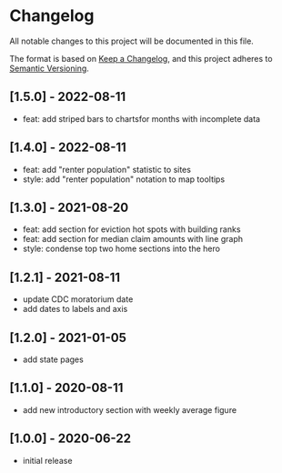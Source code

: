 # Changelog

All notable changes to this project will be documented in this file.

The format is based on [Keep a Changelog](https://keepachangelog.com/en/1.0.0/),
and this project adheres to [Semantic Versioning](https://semver.org/spec/v2.0.0.html).

## [1.5.0] - 2022-08-11

- feat: add striped bars to chartsfor months with incomplete data

## [1.4.0] - 2022-08-11

- feat: add "renter population" statistic to sites
- style: add "renter population" notation to map tooltips

## [1.3.0] - 2021-08-20

- feat: add section for eviction hot spots with building ranks
- feat: add section for median claim amounts with line graph
- style: condense top two home sections into the hero

## [1.2.1] - 2021-08-11

- update CDC moratorium date
- add dates to labels and axis

## [1.2.0] - 2021-01-05

- add state pages

## [1.1.0] - 2020-08-11

- add new introductory section with weekly average figure

## [1.0.0] - 2020-06-22

- initial release
